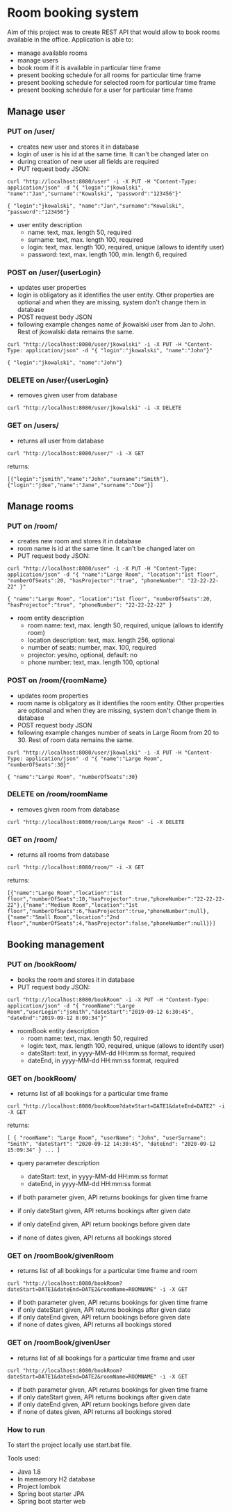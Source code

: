 # Room booking system

Aim of this project was to create REST API that would allow to book rooms available in the office.
Application is able to:
- manage available rooms
- manage users
- book room if it is available in particular time frame
- present booking schedule for all rooms for particular time frame
- present booking schedule for selected room for particular time frame
- present booking schedule for a user for particular time frame

## Manage user

### PUT on /user/
- creates new user and stores it in database
- login of user is his id at the same time. It can't be changed later on
- during creation of new user all fields are required
- PUT request body JSON:

`curl "http://localhost:8080/user" -i -X PUT -H "Content-Type: application/json" -d "{ "login":"jkowalski", "name":"Jan","surname":"Kowalski", "password":"123456"}"`

`{ "login":"jkowalski", "name":"Jan","surname":"Kowalski", "password":"123456"}`

- user entity description
  - name: text, max. length 50, required
  - surname: text, max. length 100, required
  - login: text, max. length 100, required, unique (allows to identify user)
  - password: text, max. length 100, min. length 6, required

### POST on /user/{userLogin}
- updates user properties 
- login is obligatory as it identifies the user entity. Other properties are optional and when they are missing, system don't change them in database
- POST request body JSON
- following example changes name of jkowalski user from Jan to John. Rest of jkowalski data remains the same.

`curl "http://localhost:8080/user/jkowalski" -i -X PUT -H "Content-Type: application/json" -d "{ "login":"jkowalski", "name":"John"}"`

`{ "login":"jkowalski", "name":"John"}`

### DELETE on /user/{userLogin}

- removes given user from database

`curl "http://localhost:8080/user/jkowalski" -i -X DELETE`

### GET on /users/
- returns all user from database 

`curl "http://localhost:8080/user/" -i -X GET`

returns:

`[{"login":"jsmith","name":"John","surname":"Smith"},{"login":"jdoe","name":"Jane","surname":"Doe"}]`

## Manage rooms

### PUT on /room/
- creates new room and stores it in database
- room name is id at the same time. It can't be changed later on
- PUT request body JSON:

`curl "http://localhost:8080/user" -i -X PUT -H "Content-Type: application/json" -d "{ "name":"Large Room", "location":"1st floor", "numberOfSeats":20, "hasProjector":"true", "phoneNumber": "22-22-22-22" }"`

`{ "name":"Large Room", "location":"1st floor", "numberOfSeats":20, "hasProjector":"true", "phoneNumber": "22-22-22-22" }`

- room entity description
  - room name: text, max. length 50, required, unique (allows to identify room)
  - location description: text, max. length 256, optional
  - number of seats: number, max. 100, required
  - projector: yes/no, optional, default: no
  - phone number: text, max. length 100, optional

### POST on /room/{roomName}

- updates room properties 
- room name is obligatory as it identifies the room entity. Other properties are optional and when they are missing, system don't change them in database
- POST request body JSON
- following example changes number of seats in Large Room from 20 to 30. Rest of room data remains the same.

`curl "http://localhost:8080/user/jkowalski" -i -X PUT -H "Content-Type: application/json" -d "{ "name":"Large Room", "numberOfSeats":30}"`

`{ "name":"Large Room", "numberOfSeats":30}`

### DELETE on /room/roomName

- removes given room from database

`curl "http://localhost:8080/room/Large Room" -i -X DELETE`

### GET on /room/

- returns all rooms from database

`curl "http://localhost:8080/room/" -i -X GET`

returns:

`[{"name":"Large Room","location":"1st floor","numberOfSeats":10,"hasProjector":true,"phoneNumber":"22-22-22-22"},{"name":"Medium Room","location":"1st floor","numberOfSeats":6,"hasProjector":true,"phoneNumber":null},{"name":"Small Room","location":"2nd floor","numberOfSeats":4,"hasProjector":false,"phoneNumber":null}}]`

## Booking management 

### PUT on /bookRoom/

- books the room and stores it in database
- PUT request body JSON:

`curl "http://localhost:8080/bookRoom" -i -X PUT -H "Content-Type: application/json" -d "{ "roomName":"Large Room","userLogin":"jsmith","dateStart":"2019-09-12 6:30:45", "dateEnd":"2019-09-12 8:09:34"}"`

- roomBook entity description
  - room name: text, max. length 50, required
  - login: text, max. length 100, required, unique (allows to identify user)
  - dateStart: text, in yyyy-MM-dd HH:mm:ss format, required
  - dateEnd, in yyyy-MM-dd HH:mm:ss format, required
  
### GET on /bookRoom/

- returns list of all bookings for a particular time frame

`curl "http://localhost:8080/bookRoom?dateStart=DATE1&dateEnd=DATE2" -i -X GET`

returns:

`[
     {
         "roomName": "Large Room",
         "userName": "John",
         "userSurname": "Smith",
         "dateStart": "2020-09-12 14:30:45",
         "dateEnd": "2020-09-12 15:09:34"
     } ...
 ]`

- query parameter description
    - dateStart: text, in yyyy-MM-dd HH:mm:ss format
    - dateEnd, in yyyy-MM-dd HH:mm:ss format
   
- if both parameter given, API returns bookings for given time frame
- if only dateStart given, API returns bookings after given date
- if only dateEnd given, API return bookings before given date
- if none of dates given, API returns all bookings stored 
    

### GET on /roomBook/givenRoom

- returns list of all bookings for a particular time frame and room

`curl "http://localhost:8080/bookRoom?dateStart=DATE1&dateEnd=DATE2&roomName=ROOMNAME" -i -X GET`

- if both parameter given, API returns bookings for given time frame
- if only dateStart given, API returns bookings after given date
- if only dateEnd given, API return bookings before given date
- if none of dates given, API returns all bookings stored 

### GET on /roomBook/givenUser

- returns list of all bookings for a particular time frame and user

`curl "http://localhost:8080/bookRoom?dateStart=DATE1&dateEnd=DATE2&roomName=ROOMNAME" -i -X GET`

- if both parameter given, API returns bookings for given time frame
- if only dateStart given, API returns bookings after given date
- if only dateEnd given, API return bookings before given date
- if none of dates given, API returns all bookings stored 

### How to run
To start the project locally use start.bat file.


Tools used:
- Java 1.8
- In mememory H2 database
- Project lombok
- Spring boot starter JPA
- Spring boot starter web